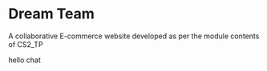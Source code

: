 # Dream Team  

A collaborative E-commerce website developed as per the module contents of CS2_TP

hello chat

